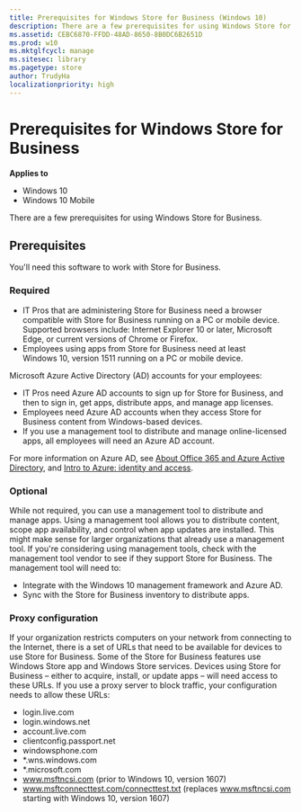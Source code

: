 ```yaml
---
title: Prerequisites for Windows Store for Business (Windows 10)
description: There are a few prerequisites for using Windows Store for Business.
ms.assetid: CEBC6870-FFDD-48AD-8650-8B0DC6B2651D
ms.prod: w10
ms.mktglfcycl: manage
ms.sitesec: library
ms.pagetype: store
author: TrudyHa
localizationpriority: high
---
```


# Prerequisites for Windows Store for Business


**Applies to**

-   Windows 10
-   Windows 10 Mobile

There are a few prerequisites for using Windows Store for Business.

## Prerequisites


You'll need this software to work with Store for Business.

### Required

-   IT Pros that are administering Store for Business need a browser compatible with Store for Business running on a PC or mobile device. Supported browsers include: Internet Explorer 10 or later, Microsoft Edge, or current versions of Chrome or Firefox.
-   Employees using apps from Store for Business need at least Windows 10, version 1511 running on a PC or mobile device.

Microsoft Azure Active Directory (AD) accounts for your employees:
-   IT Pros need Azure AD accounts to sign up for Store for Business, and then to sign in, get apps, distribute apps, and manage app licenses.
-   Employees need Azure AD accounts when they access Store for Business content from Windows-based devices.
-   If you use a management tool to distribute and manage online-licensed apps, all employees will need an Azure AD account.

For more information on Azure AD, see [About Office 365 and Azure Active Directory](http://go.microsoft.com/fwlink/p/?LinkId=708612), and [Intro to Azure: identity and access](http://go.microsoft.com/fwlink/p/?LinkId=708611).

### Optional

While not required, you can use a management tool to distribute and manage apps. Using a management tool allows you to distribute content, scope app availability, and control when app updates are installed. This might make sense for larger organizations that already use a management tool. If you're considering using management tools, check with the management tool vendor to see if they support Store for Business. The management tool will need to:

-   Integrate with the Windows 10 management framework and Azure AD.
-   Sync with the Store for Business inventory to distribute apps.

### Proxy configuration

If your organization restricts computers on your network from connecting to the Internet, there is a set of URLs that need to be available for devices to use Store for Business. Some of the Store for Business features use Windows Store app and Windows Store services. Devices using Store for Business – either to acquire, install, or update apps – will need access to these URLs. If you use a proxy server to block traffic, your configuration needs to allow these URLs:

-   login.live.com
-   login.windows.net
-   account.live.com
-   clientconfig.passport.net
-   windowsphone.com
-   \*.wns.windows.com
-   \*.microsoft.com
-   www.msftncsi.com (prior to Windows 10, version 1607)
-   www.msftconnecttest.com/connecttest.txt (replaces www.msftncsi.com
starting with Windows 10, version 1607)
 

 






